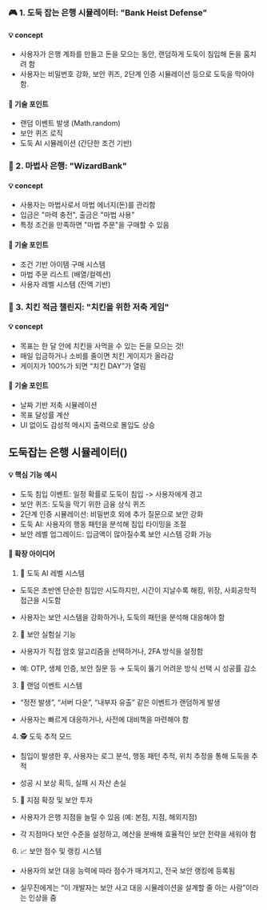 ### 🎮 1. 도둑 잡는 은행 시뮬레이터: "Bank Heist Defense"

#### 💡 concept
- 사용자가 은행 계좌를 만들고 돈을 모으는 동안, 랜덤하게 도둑이 침입해 돈을 훔치려 함
- 사용자는 비밀번호 강화, 보안 퀴즈, 2단계 인증 시뮬레이션 등으로 도둑을 막아야 함.

#### 🧠 기술 포인트
- 랜덤 이벤트 발생 (Math.random)
- 보안 퀴즈 로직
- 도둑 AI 시뮬레이션 (간단한 조건 기반)


### 🧙 2. 마법사 은행: "WizardBank"
#### 💡 concept
- 사용자는 마법사로서 마법 에너지(돈)를 관리함
- 입금은 "마력 충전", 출금은 "마법 사용"
- 특정 조건을 만족하면 "마법 주문"을 구매할 수 있음

#### 🧠 기술 포인트
- 조건 기반 아이템 구매 시스템
- 마법 주문 리스트 (배열/컬렉션)
- 사용자 레벨 시스템 (잔액 기반)


### 🐔 3. 치킨 적금 챌린지: "치킨을 위한 저축 게임"

#### 💡 concept
- 목표는 한 달 안에 치킨을 사먹을 수 있는 돈을 모으는 것!
- 매일 입금하거나 소비를 줄이면 치킨 게이지가 올라감
- 게이지가 100%가 되면 “치킨 DAY”가 열림

#### 🧠 기술 포인트
- 날짜 기반 저축 시뮬레이션
- 목표 달성률 계산
- UI 없이도 감성적 메시지 출력으로 몰입도 상승








## 도둑잡는 은행 시뮬레이터()

#### 💡 핵심 기능 예시
- 도둑 침입 이벤트: 일정 확률로 도둑이 침입 -> 사용자에게 경고
- 보안 퀴즈: 도둑을 막기 위한 금융 상식 퀴즈
- 2단계 인증 시뮬레이션: 비밀번호 외에 추가 질문으로 보안 강화
- 도둑 AI: 사용자의 행동 패턴을 분석해 침입 타이밍을 조절
- 보안 레벨 업그레이드: 입금액이 많아질수록 보안 시스템 강화 가능


#### 🔐 확장 아이디어
1. 🧠 도둑 AI 레벨 시스템
- 도둑은 초반엔 단순한 침입만 시도하지만, 시간이 지날수록 해킹, 위장, 사회공학적 접근을 시도함

- 사용자는 보안 시스템을 강화하거나, 도둑의 패턴을 분석해 대응해야 함

2. 🧪 보안 실험실 기능
- 사용자가 직접 암호 알고리즘을 선택하거나, 2FA 방식을 설정함

- 예: OTP, 생체 인증, 보안 질문 등 → 도둑이 뚫기 어려운 방식 선택 시 성공률 감소

3. 🎲 랜덤 이벤트 시스템
- “정전 발생”, “서버 다운”, “내부자 유출” 같은 이벤트가 랜덤하게 발생

- 사용자는 빠르게 대응하거나, 사전에 대비책을 마련해야 함

4. 🕵️ 도둑 추적 모드
- 침입이 발생한 후, 사용자는 로그 분석, 행동 패턴 추적, 위치 추정을 통해 도둑을 추적

- 성공 시 보상 획득, 실패 시 자산 손실

5. 🏦 지점 확장 및 보안 투자
- 사용자가 은행 지점을 늘릴 수 있음 (예: 본점, 지점, 해외지점)

- 각 지점마다 보안 수준을 설정하고, 예산을 분배해 효율적인 보안 전략을 세워야 함

6. 📈 보안 점수 및 랭킹 시스템
- 사용자의 보안 대응 능력에 따라 점수가 매겨지고, 전국 보안 랭킹에 등록됨

- 실무진에게는 “이 개발자는 보안 사고 대응 시뮬레이션을 설계할 줄 아는 사람”이라는 인상을 줌